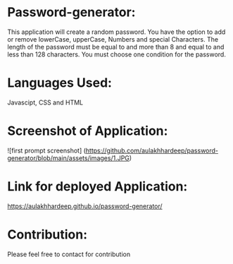 # Password-generator:
This application will create a random password. You have the option to add or remove lowerCase, upperCase, Numbers and special Characters. The length of the password must be equal to and more than 8 and equal to and less than 128 characters. You must choose one condition for the password. 

# Languages Used:
Javascipt, CSS and HTML

# Screenshot of Application:
![first prompt screenshot] (https://github.com/aulakhhardeep/password-generator/blob/main/assets/images/1.JPG)

# Link for deployed Application:
https://aulakhhardeep.github.io/password-generator/

# Contribution:
Please feel free to contact for contribution
